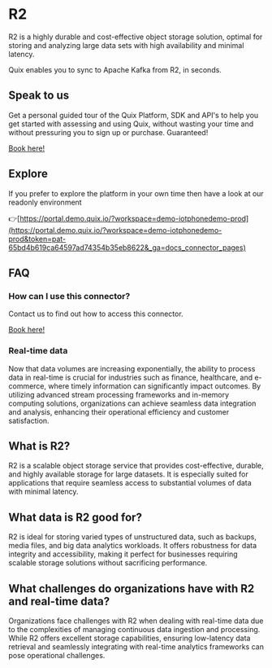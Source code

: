 <!--[tech-name]-->
# R2

<!--[blurb-about-tech]-->
R2 is a highly durable and cost-effective object storage solution, optimal for storing and analyzing large data sets with high availability and minimal latency.

Quix enables you to sync to Apache Kafka <span id="to_or_from">from</span> <span id="techname">R2</span>, in seconds.

## Speak to us

Get a personal guided tour of the Quix Platform, SDK and API's to help you get started with assessing and using Quix, without wasting your time and without pressuring you to sign up or purchase. Guaranteed!

[Book here!](https://quix.io/book-a-demo)

## Explore

If you prefer to explore the platform in your own time then have a look at our readonly environment

👉[https://portal.demo.quix.io/?workspace=demo-iotphonedemo-prod](https://portal.demo.quix.io/?workspace=demo-iotphonedemo-prod&token=pat-65bd4b619ca64597ad74354b35eb8622&_ga=docs_connector_pages)

## FAQ 

### How can I use this connector?

Contact us to find out how to access this connector.

[Book here!](https://quix.io/book-a-demo)

### Real-time data

Now that data volumes are increasing exponentially, the ability to process data in real-time is crucial for industries such as finance, healthcare, and e-commerce, where timely information can significantly impact outcomes. By utilizing advanced stream processing frameworks and in-memory computing solutions, organizations can achieve seamless data integration and analysis, enhancing their operational efficiency and customer satisfaction.

## What is <span id="techname">R2</span>?

<!--[tech-seo-text]-->
R2 is a scalable object storage service that provides cost-effective, durable, and highly available storage for large datasets. It is especially suited for applications that require seamless access to substantial volumes of data with minimal latency.

## What data is <span id="techname">R2</span> good for?

<!--[tech-data-seo-text]-->
R2 is ideal for storing varied types of unstructured data, such as backups, media files, and big data analytics workloads. It offers robustness for data integrity and accessibility, making it perfect for businesses requiring scalable storage solutions without sacrificing performance.

## What challenges do organizations have with <span id="techname">R2</span> and real-time data?

<!--[tech-challenges-seo-text]-->
Organizations face challenges with R2 when dealing with real-time data due to the complexities of managing continuous data ingestion and processing. While R2 offers excellent storage capabilities, ensuring low-latency data retrieval and seamlessly integrating with real-time analytics frameworks can pose operational challenges.